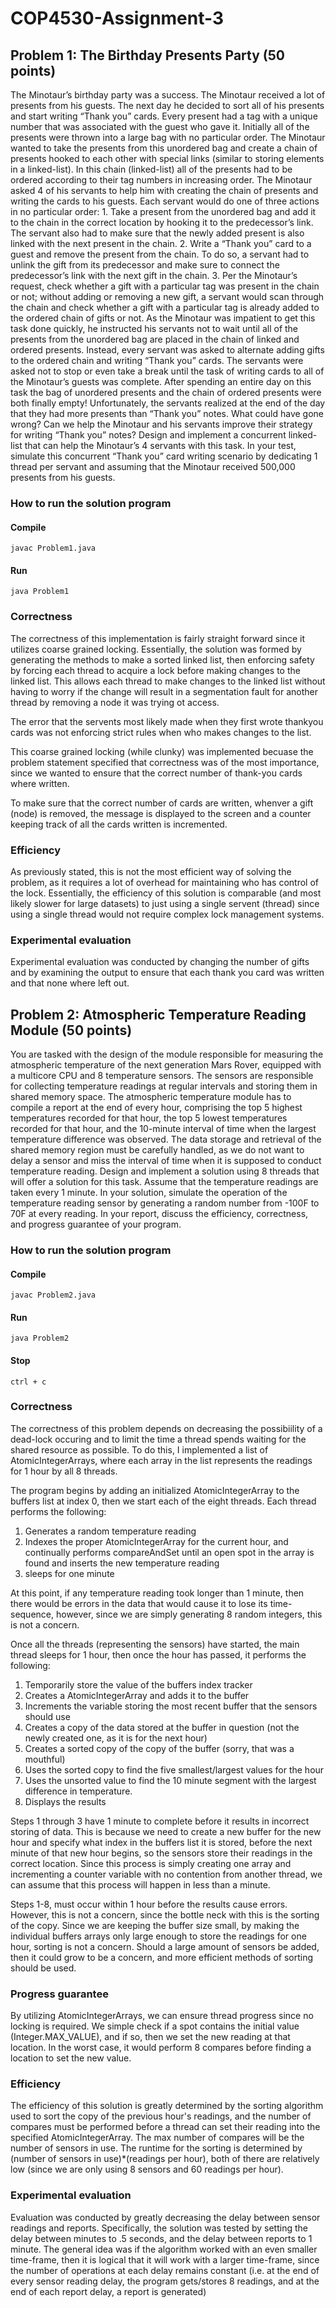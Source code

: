 # COP4530-Assignment-3


## Problem 1: The Birthday Presents Party (50 points)

The Minotaur’s birthday party was a success. The Minotaur received a lot of presents from his guests. The next day he decided to sort all of his presents and start writing “Thank you” cards. Every present had a tag with a unique number that was associated with the guest who gave it. Initially all of the presents were thrown into a large bag with no particular order. The Minotaur wanted to take the presents from this unordered bag and create a chain of presents hooked to each other with special links (similar to storing elements in a linked-list). In this chain (linked-list) all of the presents had to be ordered according to their tag numbers in increasing order. The Minotaur asked 4 of his servants to help him with creating the chain of presents and writing the cards to his guests. Each servant would do one of three actions in no particular order: 1. Take a present from the unordered bag and add it to the chain in the correct location by hooking it to the predecessor’s link. The servant also had to make sure that the newly added present is also linked with the next present in the chain. 2. Write a “Thank you” card to a guest and remove the present from the chain. To do so, a servant had to unlink the gift from its predecessor and make sure to connect the predecessor’s link with the next gift in the chain. 3. Per the Minotaur’s request, check whether a gift with a particular tag was present in the chain or not; without adding or removing a new gift, a servant would scan through the chain and check whether a gift with a particular tag is already added to the ordered chain of gifts or not. As the Minotaur was impatient to get this task done quickly, he instructed his servants not to wait until all of the presents from the unordered bag are placed in the chain of linked and ordered presents. Instead, every servant was asked to alternate adding gifts to the ordered chain and writing “Thank you” cards. The servants were asked not to stop or even take a break until the task of writing cards to all of the Minotaur’s guests was complete. After spending an entire day on this task the bag of unordered presents and the chain of ordered presents were both finally empty! Unfortunately, the servants realized at the end of the day that they had more presents than “Thank you” notes. What could have gone wrong? Can we help the Minotaur and his servants improve their strategy for writing “Thank you” notes? Design and implement a concurrent linked-list that can help the Minotaur’s 4 servants with this task. In your test, simulate this concurrent “Thank you” card writing scenario by dedicating 1 thread per servant and assuming that the Minotaur received 500,000 presents from his guests.

### How to run the solution program

#### Compile
``` javac Problem1.java ```
#### Run
``` java Problem1 ```


### Correctness

The correctness of this implementation is fairly straight forward since it utilizes coarse grained locking. Essentially, the solution was formed by generating the methods to make a sorted linked list, then enforcing safety by forcing each thread to acquire a lock before making changes to the linked list. This allows each thread to make changes to the linked list without having to worry if the change will result in a segmentation fault for another thread by removing a node it was trying ot access. 

The error that the servents most likely made when they first wrote thankyou cards was not enforcing strict rules when who makes changes to the list.

This coarse grained locking (while clunky) was implemented becuase the problem statement specified that correctness was of the most importance, since we wanted to ensure that the correct number of thank-you cards where written.

To make sure that the correct number of cards are written, whenver a gift (node) is removed, the message is displayed to the screen and a counter keeping track of all the cards written is incremented. 


### Efficiency

As previously stated, this is not the most efficient way of solving the problem, as it requires a lot of overhead for maintaining who has control of the lock. Essentially, the efficiency of this solution is comparable (and most likely slower for large datasets) to just using a single servent (thread) since using a single thread would not require complex lock management systems. 


### Experimental evaluation

Experimental evaluation was conducted by changing the number of gifts and by examining the output to ensure that each thank you card was written and that none where left out. 



## Problem 2: Atmospheric Temperature Reading Module (50 points)

You are tasked with the design of the module responsible for measuring the atmospheric temperature of the next generation Mars Rover, equipped with a multicore CPU and 8 temperature sensors. The sensors are responsible for collecting temperature readings at regular intervals and storing them in shared memory space. The atmospheric temperature module has to compile a report at the end of every hour, comprising the top 5 highest temperatures recorded for that hour, the top 5 lowest temperatures recorded for that hour, and the 10-minute interval of time when the largest temperature difference was observed. The data storage and retrieval of the shared memory region must be carefully handled, as we do not want to delay a sensor and miss the interval of time when it is supposed to conduct temperature reading. Design and implement a solution using 8 threads that will offer a solution for this task. Assume that the temperature readings are taken every 1 minute. In your solution, simulate the operation of the temperature reading sensor by generating a random number from -100F to 70F at every reading. In your report, discuss the efficiency, correctness, and progress guarantee of your program.


### How to run the solution program

#### Compile
``` javac Problem2.java ```
#### Run
``` java Problem2 ```

#### Stop
``` ctrl + c ```

### Correctness

The correctness of this problem depends on decreasing the possibiility of a dead-lock occuring and to limit the time a thread spends waiting for the shared resource as possible. To do this, I implemented a list of AtomicIntegerArrays, where each array in the list represents the readings for 1 hour by all 8 threads. 

The program begins by adding an initialized AtomicIntegerArray to the buffers list at index 0, then we start each of the eight threads. Each thread performs the following:

1. Generates a random temperature reading
2. Indexes the proper AtomicIntegerArray for the current hour, and continually performs compareAndSet until an open spot in the array is found and inserts the new temperature reading
3. sleeps for one minute

At this point, if any temperature reading took longer than 1 minute, then there would be errors in the data that would cause it to lose its time-sequence, however, since we are simply generating 8 random integers, this is not a concern.

Once all the threads (representing the sensors) have started, the main thread sleeps for 1 hour, then once the hour has passed, it performs the following:

1. Temporarily store the value of the buffers index tracker
2. Creates a AtomicIntegerArray and adds it to the buffer
3. Increments the variable storing the most recent buffer that the sensors should use
4. Creates a copy of the data stored at the buffer in question (not the newly created one, as it is for the next hour)
5. Creates a sorted copy of the copy of the buffer (sorry, that was a mouthful)
6. Uses the sorted copy to find the five smallest/largest values for the hour
7. Uses the unsorted value to find the 10 minute segment with the largest difference in temperature. 
8. Displays the results 

Steps 1 through 3 have 1 minute to complete before it results in incorrect storing of data. This is because we need to create a new buffer for the new hour and specify what index in the buffers list it is stored, before the next minute of that new hour begins, so the sensors store their readings in the correct location. Since this process is simply creating one array and incrementing a counter variable with no contention from another thread, we can assume that this process will happen in less than a minute. 

Steps 1-8, must occur within 1 hour before the results cause errors. However, this is not a concern, since the bottle neck with this is the sorting of the copy. Since we are keeping the buffer size small, by making the individual buffers arrays only large enough to store the readings for one hour, sorting is not a concern. Should a large amount of sensors be added, then it could grow to be a concern, and more efficient methods of sorting should be used. 

### Progress guarantee 
By utilizing AtomicIntegerArrays, we can ensure thread progress since no locking is required. We simple check if a spot contains the initial value (Integer.MAX_VALUE), and if so, then we set the new reading at that location. In the worst case, it would perform 8 compares before finding a location to set the new value. 


### Efficiency
The efficiency of this solution is greatly determined by the sorting algorithm used to sort the copy of the previous hour's readings, and the number of compares must be performed before a thread can set their reading into the specified AtomicIntegerArray. The max number of compares will be the number of sensors in use. The runtime for the sorting is determined by (number of sensors in use)*(readings per hour), both of there are relatively low (since we are only using 8 sensors and 60 readings per hour). 

### Experimental evaluation
Evaluation was conducted by greatly decreasing the delay between sensor readings and reports. Specifically, the solution was tested by setting the delay between minutes to .5 seconds, and the delay between reports to 1 minute. The general idea was if the algorithm worked with an even smaller time-frame, then it is logical that it will work with a larger time-frame, since the number of operations at each delay remains constant (i.e. at the end of every sensor reading delay, the program gets/stores 8 readings, and at the end of each report delay, a report is generated)
